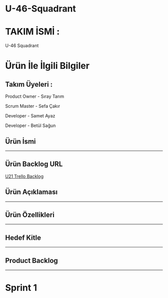# U-46-Squadrant

# TAKIM İSMİ :
U-46 Squadrant


# Ürün İle İlgili Bilgiler

## Takım Üyeleri : 
Product Owner - Sıray Tarım 

Scrum Master - Sefa Çakır

Developer - Samet Ayaz 

Developer - Betül Sağun 

## Ürün İsmi
------

## Ürün Backlog URL
[U21 Trello Backlog](https://trello.com/b/b1UZbtqQ/u-46)

## Ürün Açıklaması
-------

## Ürün Özellikleri
------

## Hedef Kitle
------

## Product Backlog
-------

# Sprint 1

